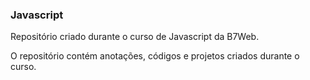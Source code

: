 ### Javascript

Repositório criado durante o curso de Javascript da B7Web.

O repositório contém anotações, códigos e projetos criados durante o curso.